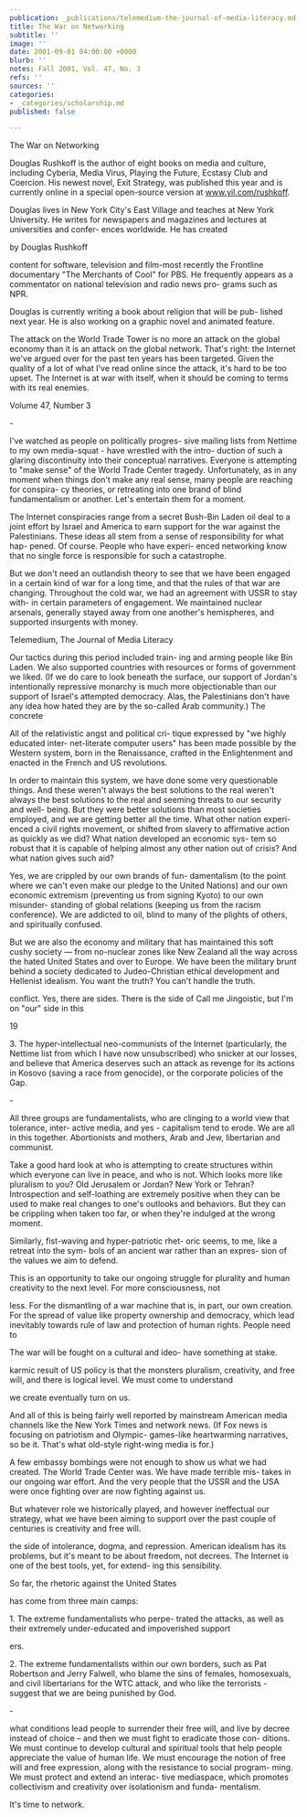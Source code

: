```yaml
---
publication: _publications/telemedium-the-journal-of-media-literacy.md
title: The War on Networking
subtitle: ''
image: ''
date: 2001-09-01 04:00:00 +0000
blurb: ''
notes: Fall 2001, Vol. 47, No. 3
refs: ''
sources: ''
categories:
- _categories/scholarship.md
published: false

---
```

The War on Networking 

Douglas Rushkoff is the author of eight books on media and culture, including Cyberia, Media Virus, Playing the Future, Ecstasy Club and Coercion. His newest novel, Exit Strategy, was published this year and is currently online in a special open-source version at www.yil.com/rushkoff. 

Douglas lives in New York City's East Village and teaches at New York University. He writes for newspapers and magazines and lectures at universities and confer- ences worldwide. He has created 

by Douglas Rushkoff 

content for software, television and film-most recently the Frontline documentary "The Merchants of Cool" for PBS. He frequently appears as a commentator on national television and radio news pro- grams such as NPR. 

Douglas is currently writing a book about religion that will be pub- lished next year. He is also working on a graphic novel and animated feature. 

The attack on the World Trade Tower is no more an attack on the global economy than it is an attack on the global network. That's right: the Internet we've argued over for the past ten years has been targeted. Given the quality of a lot of what I've read online since the attack, it's hard to be too upset. The Internet is at war with itself, when it should be coming to terms with its real enemies. 

Volume 47, Number 3 

\- 

I've watched as people on politically progres- sive mailing lists from Nettime to my own media-squat - have wrestled with the intro- duction of such a glaring discontinuity into their conceptual narratives. Everyone is attempting to "make sense" of the World Trade Center tragedy. Unfortunately, as in any moment when things don't make any real sense, many people are reaching for conspira- cy theories, or retreating into one brand of blind fundamentalism or another. Let's entertain them for a moment. 

The Internet conspiracies range from a secret Bush-Bin Laden oil deal to a joint effort by Israel and America to earn support for the war against the Palestinians. These ideas all stem from a sense of responsibility for what hap- pened. Of course. People who have experi- enced networking know that no single force is responsible for such a catastrophe. 

But we don't need an outlandish theory to see that we have been engaged in a certain kind of war for a long time, and that the rules of that war are changing. Throughout the cold war, we had an agreement with USSR to stay with- in certain parameters of engagement. We maintained nuclear arsenals, generally stayed away from one another's hemispheres, and supported insurgents with money. 

Telemedium, The Journal of Media Literacy 

Our tactics during this period included train- ing and arming people like Bin Laden. We also supported countries with resources or forms of government we liked. (If we do care to look beneath the surface, our support of Jordan's intentionally repressive monarchy is much more objectionable than our support of Israel's attempted democracy. Alas, the Palestinians don't have any idea how hated they are by the so-called Arab community.) The concrete 

All of the relativistic angst and political cri- tique expressed by "we highly educated inter- net-literate computer users" has been made possible by the Western system, born in the Renaissance, crafted in the Enlightenment and enacted in the French and US revolutions. 

In order to maintain this system, we have done some very questionable things. And these weren't always the best solutions to the real weren't always the best solutions to the real and seeming threats to our security and well- being. But they were better solutions than most societies employed, and we are getting better all the time. What other nation experi- enced a civil rights movement, or shifted from slavery to affirmative action as quickly as we did? What nation developed an economic sys- tem so robust that it is capable of helping almost any other nation out of crisis? And what nation gives such aid? 

Yes, we are crippled by our own brands of fun- damentalism (to the point where we can't even make our pledge to the United Nations) and our own economic extremism (preventing us from signing Kyoto) to our own misunder- standing of global relations (keeping us from the racism conference). We are addicted to oil, blind to many of the plights of others, and spiritually confused. 

But we are also the economy and military that has maintained this soft cushy society — from no-nuclear zones like New Zealand all the way across the hated United States and over to Europe. We have been the military brunt behind a society dedicated to Judeo-Christian ethical development and Hellenist idealism. You want the truth? You can't handle the truth. 

conflict. Yes, there are sides. There is the side of Call me Jingoistic, but I'm on "our" side in this 

19 

3\. The hyper-intellectual neo-communists of the Internet (particularly, the Nettime list from which I have now unsubscribed) who snicker at our losses, and believe that America deserves such an attack as revenge for its actions in Kosovo (saving a race from genocide), or the corporate policies of the Gap. 

\- 

All three groups are fundamentalists, who are clinging to a world view that tolerance, inter- active media, and yes - capitalism tend to erode. We are all in this together. Abortionists and mothers, Arab and Jew, libertarian and communist. 

Take a good hard look at who is attempting to create structures within which everyone can live in peace, and who is not. Which looks more like pluralism to you? Old Jerusalem or Jordan? New York or Tehran? Introspection and self-loathing are extremely positive when they can be used to make real changes to one's outlooks and behaviors. But they can be crippling when taken too far, or when they're indulged at the wrong moment. 

Similarly, fist-waving and hyper-patriotic rhet- oric seems, to me, like a retreat into the sym- bols of an ancient war rather than an expres- sion of the values we aim to defend. 

This is an opportunity to take our ongoing struggle for plurality and human creativity to the next level. For more consciousness, not 

less. For the dismantling of a war machine that is, in part, our own creation. For the spread of value like property ownership and democracy, which lead inevitably towards rule of law and protection of human rights. People need to 

The war will be fought on a cultural and ideo- have something at stake. 

karmic result of US policy is that the monsters pluralism, creativity, and free will, and there is logical level. We must come to understand 

we create eventually turn on us. 

And all of this is being fairly well reported by mainstream American media channels like the New York Times and network news. (If Fox news is focusing on patriotism and Olympic- games-like heartwarming narratives, so be it. That's what old-style right-wing media is for.) 

A few embassy bombings were not enough to show us what we had created. The World Trade Center was. We have made terrible mis- takes in our ongoing war effort. And the very people that the USSR and the USA were once fighting over are now fighting against us. 

But whatever role we historically played, and however ineffectual our strategy, what we have been aiming to support over the past couple of centuries is creativity and free will. 

the side of intolerance, dogma, and repression. American idealism has its problems, but it's meant to be about freedom, not decrees. The Internet is one of the best tools, yet, for extend- ing this sensibility. 

So far, the rhetoric against the United States 

has come from three main camps: 

1\. The extreme fundamentalists who perpe- trated the attacks, as well as their extremely under-educated and impoverished support 

ers. 

2\. The extreme fundamentalists within our own borders, such as Pat Robertson and Jerry Falwell, who blame the sins of females, homosexuals, and civil libertarians for the WTC attack, and who like the terrorists - suggest that we are being punished by God. 

\- 

what conditions lead people to surrender their free will, and live by decree instead of choice – and then we must fight to eradicate those con- ditions. We must continue to develop cultural and spiritual tools that help people appreciate the value of human life. We must encourage the notion of free will and free expression, along with the resistance to social program- ming. We must protect and extend an interac- tive mediaspace, which promotes collectivism and creativity over isolationism and funda- mentalism. 

It's time to network.